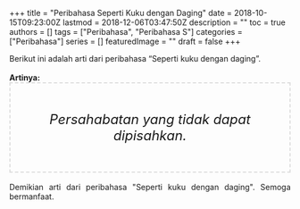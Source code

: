 +++
title = "Peribahasa Seperti Kuku dengan Daging"
date = 2018-10-15T09:23:00Z
lastmod = 2018-12-06T03:47:50Z
description = ""
toc = true
authors = []
tags = ["Peribahasa", "Peribahasa S"]
categories = ["Peribahasa"]
series = []
featuredImage = ""
draft = false
+++

<div dir="ltr" style="text-align: left;" trbidi="on"><div style="text-align: justify;">Berikut ini adalah arti dari peribahasa “Seperti kuku dengan daging”.</div><br /><div style="text-align: justify;"><b>Artinya:</b></div><div style="border: 2px dashed #ddd; font-size: 24px; height: auto; margin: 0 auto; padding: 50px; text-align: center; width: auto;"><i>Persahabatan yang tidak dapat dipisahkan.</i></div><br /><div style="text-align: justify;">Demikian arti dari peribahasa "Seperti kuku dengan daging". Semoga bermanfaat.</div></div>
